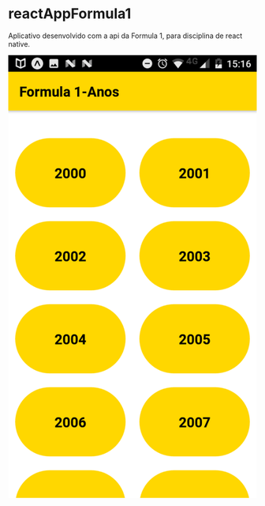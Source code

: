 # reactAppFormula1
Aplicativo desenvolvido com a api da Formula 1, para disciplina de react native.


![alt text](https://github.com/manassesV/reactAppFormula1/blob/master/Screenshot_20190623-151603.png)
